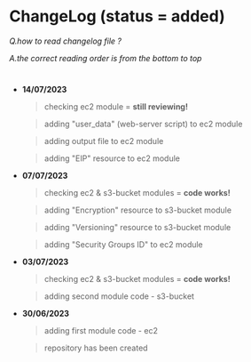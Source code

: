 # ChangeLog (status = added)

*Q.how to read changelog file ?* 

*A.the correct reading order is from the bottom to top*
#

- **14/07/2023** 
	> checking ec2 module = **still reviewing!**

	> adding "user_data" (web-server script) to ec2 module

	> adding output file to ec2 module

	> adding "EIP" resource to ec2 module

- **07/07/2023** 
	> checking ec2 & s3-bucket modules = **code works!**

	> adding "Encryption" resource to s3-bucket module

	> adding "Versioning" resource to s3-bucket module

	> adding "Security Groups ID" to ec2 module

- **03/07/2023** 
	> checking ec2 & s3-bucket modules = **code works!**

	> adding second module code - s3-bucket


- **30/06/2023** 
	> adding first module code - ec2

	> repository has been created 
